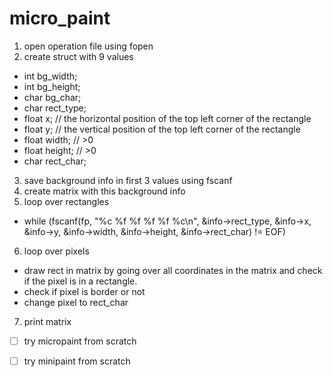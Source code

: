 # micro_paint
1. open operation file using fopen
2. create struct with 9 values 
- int		bg_width;
- int		bg_height;
- char		bg_char;
- char		rect_type;
- float		x; // the horizontal position of the top left corner of the rectangle
- float		y; // the vertical position of the top left corner of the rectangle
- float		width; // >0
- float		height; // >0
- char		rect_char;
3. save background info in first 3 values using fscanf
4. create matrix with this background info
5. loop over rectangles
- while (fscanf(fp, "%c %f %f %f %f %c\n", &info->rect_type, &info->x, &info->y, &info->width, &info->height, &info->rect_char) != EOF)
6. loop over pixels
- draw rect in matrix by going over all coordinates in the matrix and check if the pixel is in a rectangle. 
- check if pixel is border or not
- change pixel to rect_char
7. print matrix

- [ ] try micropaint from scratch
- [ ] try minipaint from scratch

